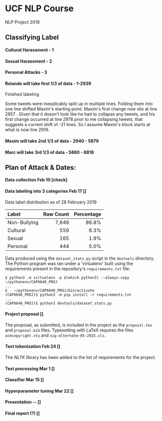 # UCF NLP Course
NLP Project 2019


## Classifying Label

#### Cultural Harassment - 1 
#### Sexual Harassment - 2
#### Personal Attacks - 3

#### Rolando will take first 1/3 of data - 1-2939
Finished labeling


Some tweets were inexplicably split up in multiple lines. Folding them into one
line shifted Maxim's starting point. Maxim's first change now sits at line
2957 . Given that it doesn't look like he had to collapse any tweets, and his
first change occurred at line 2978 prior to me collapsing tweets, that suggests
a current shift of -21 lines. So I assume Maxim's block starts at what is now
line 2919.

#### Maxim will take 2nd 1/3 of data     - 2940 - 5879
#### Marc will take 3rd 1/3 of data      - 5880 - 8818

## Plan of Attack & Dates:
#### Data collection 			Feb 10  [check]

#### Data labeling into 3 categories	Feb 17 []

Data label distribution as of 28 February 2019

| Label | Raw Count | Percentage |
| :---  |      ---: |       ---: |
| Non-Bullying | 7,649 | 86.8% |
| Cultural | 559 | 6.3% |
| Sexual | 165 | 1.9% |
| Personal | 444 | 5.0% |

Data produced using the `dataset_stats.py` script in the `devtools` directory.
The Python program was ran under a 'virtualenv' built using
the requirements present in the repository's `requirements.txt` file:

    $ python3 -m virtualenv -p $(which python3) --always-copy ~/pythonenv/CAP6640_PROJ
    ...
    $ . ~/pythonenv/CAP6640_PROJ/bin/activate
    (CAP6640_PROJ)$ python3 -m pip install -r requirements.txt
    ...
    (CAP6640_PROJ)$ python3 devtools/dataset_stats.py

#### Project proposal			[]

The proposal, as submitted, is included in the project as the `proposal.tex`
and `proposal.bib` files. Typesetting with LaTeX requires the files
`acmcopyright.sty` and `sig-alternate-05-2015.cls`.

#### Text tokenization			Feb 24 []

The *NLTK* library has been added to the list of requirements for the project.

#### Text processing			Mar 1 []
#### Classifier				Mar 15 []
#### Hyperparameter tuning		Mar 22 []
#### Presentation				-- []
#### Final report (?) []
